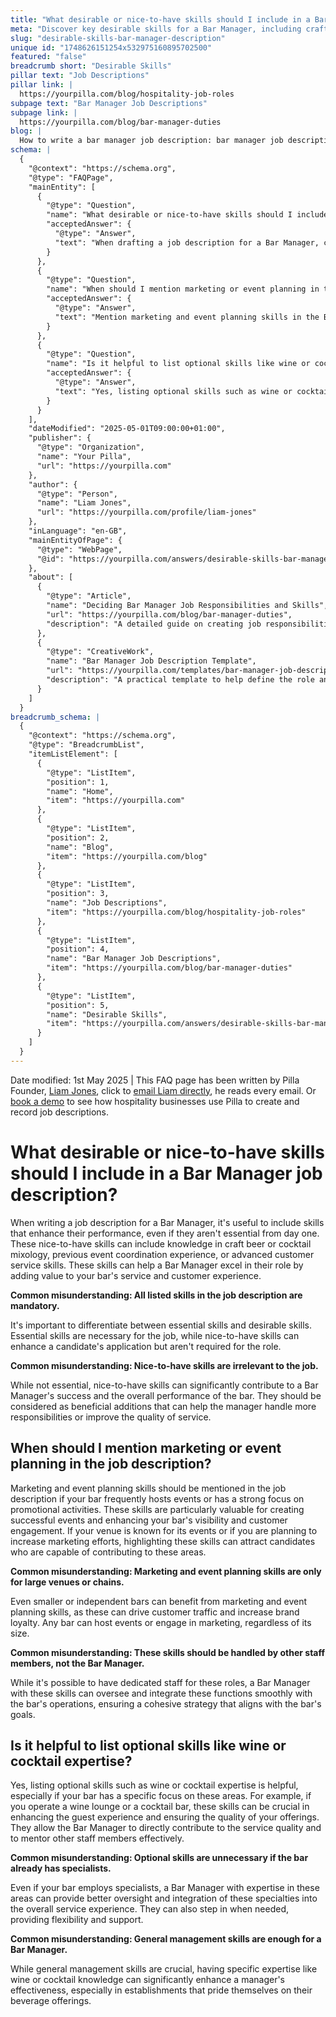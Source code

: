 ```yaml
---
title: "What desirable or nice-to-have skills should I include in a Bar Manager job description?"
meta: "Discover key desirable skills for a Bar Manager, including craft beer knowledge and event planning, to enhance your job description and attract top talent."
slug: "desirable-skills-bar-manager-description"
unique id: "1748626151254x532975160895702500"
featured: "false"
breadcrumb short: "Desirable Skills"
pillar text: "Job Descriptions"
pillar link: |
  https://yourpilla.com/blog/hospitality-job-roles
subpage text: "Bar Manager Job Descriptions"
subpage link: |
  https://yourpilla.com/blog/bar-manager-duties
blog: |
  How to write a bar manager job description: bar manager job description template included.
schema: |
  {
    "@context": "https://schema.org",
    "@type": "FAQPage",
    "mainEntity": [
      {
        "@type": "Question",
        "name": "What desirable or nice-to-have skills should I include in a Bar Manager job description?",
        "acceptedAnswer": {
          "@type": "Answer",
          "text": "When drafting a job description for a Bar Manager, consider including nice-to-have skills such as craft beer or cocktail mixology knowledge, prior event coordination experience, or advanced customer service skills. These skills can help a Bar Manager excel by enhancing the quality of service and customer experience at your bar."
        }
      },
      {
        "@type": "Question",
        "name": "When should I mention marketing or event planning in the job description?",
        "acceptedAnswer": {
          "@type": "Answer",
          "text": "Mention marketing and event planning skills in the Bar Manager job description if your bar frequently hosts events or prioritises promotional activities. These skills are valuable for drafting successful events and enhancing your bar's visibility and customer engagement."
        }
      },
      {
        "@type": "Question",
        "name": "Is it helpful to list optional skills like wine or cocktail expertise?",
        "acceptedAnswer": {
          "@type": "Answer",
          "text": "Yes, listing optional skills such as wine or cocktail expertise is beneficial, particularly if your bar focuses on these beverages. These skills enhance guest experience and ensure service quality, while also allowing the Bar Manager to mentor staff effectively."
        }
      }
    ],
    "dateModified": "2025-05-01T09:00:00+01:00",
    "publisher": {
      "@type": "Organization",
      "name": "Your Pilla",
      "url": "https://yourpilla.com"
    },
    "author": {
      "@type": "Person",
      "name": "Liam Jones",
      "url": "https://yourpilla.com/profile/liam-jones"
    },
    "inLanguage": "en-GB",
    "mainEntityOfPage": {
      "@type": "WebPage",
      "@id": "https://yourpilla.com/answers/desirable-skills-bar-manager-description"
    },
    "about": [
      {
        "@type": "Article",
        "name": "Deciding Bar Manager Job Responsibilities and Skills",
        "url": "https://yourpilla.com/blog/bar-manager-duties",
        "description": "A detailed guide on creating job responsibilities and required skills for Bar Managers, ensuring effective role fulfilment."
      },
      {
        "@type": "CreativeWork",
        "name": "Bar Manager Job Description Template",
        "url": "https://yourpilla.com/templates/bar-manager-job-description",
        "description": "A practical template to help define the role and expectations for a Bar Manager, incorporating both essential and additional skills."
      }
    ]
  }
breadcrumb_schema: |
  {
    "@context": "https://schema.org",
    "@type": "BreadcrumbList",
    "itemListElement": [
      {
        "@type": "ListItem",
        "position": 1,
        "name": "Home",
        "item": "https://yourpilla.com"
      },
      {
        "@type": "ListItem",
        "position": 2,
        "name": "Blog",
        "item": "https://yourpilla.com/blog"
      },
      {
        "@type": "ListItem",
        "position": 3,
        "name": "Job Descriptions",
        "item": "https://yourpilla.com/blog/hospitality-job-roles"
      },
      {
        "@type": "ListItem",
        "position": 4,
        "name": "Bar Manager Job Descriptions",
        "item": "https://yourpilla.com/blog/bar-manager-duties"
      },
      {
        "@type": "ListItem",
        "position": 5,
        "name": "Desirable Skills",
        "item": "https://yourpilla.com/answers/desirable-skills-bar-manager-description"
      }
    ]
  }
---
```


Date modified: 1st May 2025 | This FAQ page has been written by Pilla Founder, [Liam Jones](https://yourpilla.com/profile/liam-jones), click to [email Liam directly](https://mailto:liam@yourpilla.com), he reads every email. Or [book a demo](https://calendly.com/pilla/demo) to see how hospitality businesses use Pilla to create and record job descriptions.

# What desirable or nice-to-have skills should I include in a Bar Manager job description?

When writing a job description for a Bar Manager, it's useful to include skills that enhance their performance, even if they aren't essential from day one. These nice-to-have skills can include knowledge in craft beer or cocktail mixology, previous event coordination experience, or advanced customer service skills. These skills can help a Bar Manager excel in their role by adding value to your bar's service and customer experience.

**Common misunderstanding: All listed skills in the job description are mandatory.**

It's important to differentiate between essential skills and desirable skills. Essential skills are necessary for the job, while nice-to-have skills can enhance a candidate's application but aren't required for the role.

**Common misunderstanding: Nice-to-have skills are irrelevant to the job.**

While not essential, nice-to-have skills can significantly contribute to a Bar Manager's success and the overall performance of the bar. They should be considered as beneficial additions that can help the manager handle more responsibilities or improve the quality of service.

## When should I mention marketing or event planning in the job description?

Marketing and event planning skills should be mentioned in the job description if your bar frequently hosts events or has a strong focus on promotional activities. These skills are particularly valuable for creating successful events and enhancing your bar's visibility and customer engagement. If your venue is known for its events or if you are planning to increase marketing efforts, highlighting these skills can attract candidates who are capable of contributing to these areas.

**Common misunderstanding: Marketing and event planning skills are only for large venues or chains.**

Even smaller or independent bars can benefit from marketing and event planning skills, as these can drive customer traffic and increase brand loyalty. Any bar can host events or engage in marketing, regardless of its size.

**Common misunderstanding: These skills should be handled by other staff members, not the Bar Manager.**

While it's possible to have dedicated staff for these roles, a Bar Manager with these skills can oversee and integrate these functions smoothly with the bar's operations, ensuring a cohesive strategy that aligns with the bar's goals.

## Is it helpful to list optional skills like wine or cocktail expertise?

Yes, listing optional skills such as wine or cocktail expertise is helpful, especially if your bar has a specific focus on these areas. For example, if you operate a wine lounge or a cocktail bar, these skills can be crucial in enhancing the guest experience and ensuring the quality of your offerings. They allow the Bar Manager to directly contribute to the service quality and to mentor other staff members effectively.

**Common misunderstanding: Optional skills are unnecessary if the bar already has specialists.**

Even if your bar employs specialists, a Bar Manager with expertise in these areas can provide better oversight and integration of these specialties into the overall service experience. They can also step in when needed, providing flexibility and support.

**Common misunderstanding: General management skills are enough for a Bar Manager.**

While general management skills are crucial, having specific expertise like wine or cocktail knowledge can significantly enhance a manager's effectiveness, especially in establishments that pride themselves on their beverage offerings.